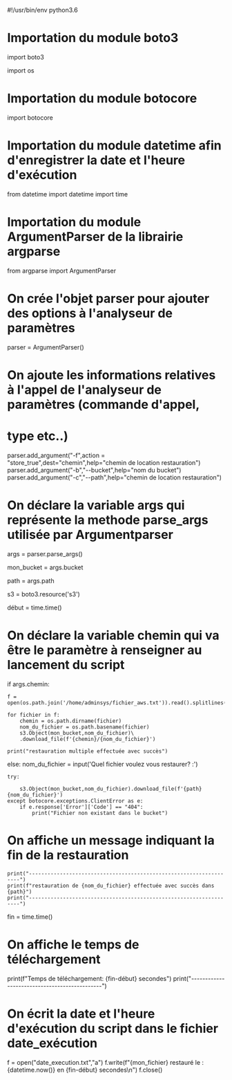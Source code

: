 #!/usr/bin/env python3.6

# Importation du module boto3
import boto3

import os

# Importation du module botocore
import botocore

# Importation du module datetime afin d'enregistrer la date et l'heure d'exécution
from datetime import datetime
import time

# Importation du module ArgumentParser de la librairie argparse
from argparse import ArgumentParser

# On crée l'objet parser pour ajouter des options à l'analyseur de paramètres
parser = ArgumentParser()
# On ajoute les informations relatives à l'appel de l'analyseur de paramètres (commande d'appel,
# type etc..)
parser.add_argument("-f",action = "store_true",dest="chemin",help="chemin de location restauration")
parser.add_argument("-b","--bucket",help="nom du bucket")
parser.add_argument("-c","--path",help="chemin de location restauration")
# On déclare la variable args qui représente la methode parse_args utilisée par Argumentparser
args = parser.parse_args()

mon_bucket = args.bucket

path = args.path

s3 = boto3.resource('s3')

début = time.time()

# On déclare la variable chemin qui va être le paramètre à renseigner au lancement du script
if args.chemin:

	f = open(os.path.join('/home/adminsys/fichier_aws.txt')).read().splitlines()

	for fichier in f:
		chemin = os.path.dirname(fichier)
		nom_du_fichier = os.path.basename(fichier)
		s3.Object(mon_bucket,nom_du_fichier)\
		.download_file(f'{chemin}/{nom_du_fichier}')

	print("restauration multiple effectuée avec succès")


else:
	nom_du_fichier = input('Quel fichier voulez vous restaurer? :')

	try:

		s3.Object(mon_bucket,nom_du_fichier).download_file(f'{path}{nom_du_fichier}')
	except botocore.exceptions.ClientError as e:
		if e.response['Error']['Code'] == "404":
			print("Fichier non existant dans le bucket")
# On affiche un message indiquant la fin de la restauration			
	print("-------------------------------------------------------------------")		
	print(f"restauration de {nom_du_fichier} effectuée avec succès dans {path}")
	print("-------------------------------------------------------------------")

fin = time.time()

# On affiche le temps de téléchargement
print(f"Temps de téléchargement: {fin-début} secondes")
print("----------------------------------------------")

# On écrit la date et l'heure d'exécution du script dans le fichier date_exécution
f = open("date_execution.txt","a")
f.write(f"{mon_fichier} restauré le :{datetime.now()} en {fin-début} secondes\n")
f.close()
